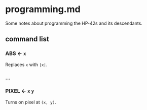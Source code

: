 
# programming.md

Some notes about programming the HP-42s and its descendants.

## command list

### ABS ← `x`

Replaces `x` with `|x|`.

### ...

### PIXEL ← `x` `y`

Turns on pixel at `(x, y)`.

